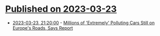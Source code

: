 # [Published on 2023-03-23](index.md)

* [2023-03-23, 21:20:00](https://news.slashdot.org/story/23/03/23/1918203/millions-of-extremely-polluting-cars-still-on-europes-roads-says-report?utm_source=rss1.0mainlinkanon&utm_medium=feed) - [Millions of 'Extremely' Polluting Cars Still on Europe's Roads, Says Report](https://news.slashdot.org/story/23/03/23/1918203/millions-of-extremely-polluting-cars-still-on-europes-roads-says-report?utm_source=rss1.0mainlinkanon&utm_medium=feed)
